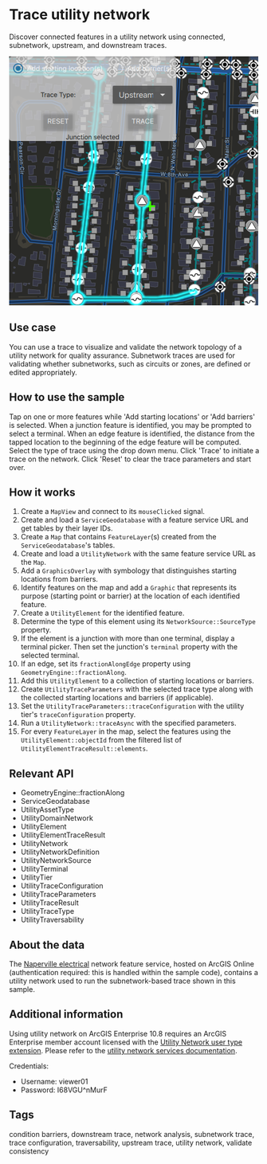 # Trace utility network

Discover connected features in a utility network using connected, subnetwork, upstream, and downstream traces.

![](screenshot.png)

## Use case

You can use a trace to visualize and validate the network topology of a utility network for quality assurance. Subnetwork traces are used for validating whether subnetworks, such as circuits or zones, are defined or edited appropriately.

## How to use the sample

Tap on one or more features while 'Add starting locations' or 'Add barriers' is selected. When a junction feature is identified, you may be prompted to select a terminal. When an edge feature is identified, the distance from the tapped location to the beginning of the edge feature will be computed. Select the type of trace using the drop down menu. Click 'Trace' to initiate a trace on the network. Click 'Reset' to clear the trace parameters and start over.

## How it works

1. Create a `MapView` and connect to its `mouseClicked` signal.
2. Create and load a `ServiceGeodatabase` with a feature service URL and get tables by their layer IDs.
3. Create a `Map` that contains `FeatureLayer`(s) created from the `ServiceGeodatabase`'s tables.
4. Create and load a `UtilityNetwork` with the same feature service URL as the `Map`.
5. Add a `GraphicsOverlay` with symbology that distinguishes starting locations from barriers.
6. Identify features on the map and add a `Graphic` that represents its purpose (starting point or barrier) at the location of each identified feature.
7.  Create a `UtilityElement` for the identified feature.
8.  Determine the type of this element using its `NetworkSource::SourceType` property.
9.  If the element is a junction with more than one terminal, display a terminal picker. Then set the junction's `terminal` property with the selected terminal.
10.  If an edge, set its `fractionAlongEdge` property using `GeometryEngine::fractionAlong`.
11. Add this `UtilityElement` to a collection of starting locations or barriers.
12. Create `UtilityTraceParameters` with the selected trace type along with the collected starting locations and barriers (if applicable).
13. Set the `UtilityTraceParameters::traceConfiguration` with the utility tier's `traceConfiguration` property.
14. Run a `UtilityNetwork::traceAsync` with the specified parameters.
15. For every `FeatureLayer` in the map, select the features using the `UtilityElement::objectId` from the filtered list of `UtilityElementTraceResult::elements`.

## Relevant API

* GeometryEngine::fractionAlong
* ServiceGeodatabase
* UtilityAssetType
* UtilityDomainNetwork
* UtilityElement
* UtilityElementTraceResult
* UtilityNetwork
* UtilityNetworkDefinition
* UtilityNetworkSource
* UtilityTerminal
* UtilityTier
* UtilityTraceConfiguration
* UtilityTraceParameters
* UtilityTraceResult
* UtilityTraceType
* UtilityTraversability

## About the data

The [Naperville electrical](https://sampleserver7.arcgisonline.com/server/rest/services/UtilityNetwork/NapervilleElectric/FeatureServer) network feature service, hosted on ArcGIS Online (authentication required: this is handled within the sample code), contains a utility network used to run the subnetwork-based trace shown in this sample.

## Additional information

Using utility network on ArcGIS Enterprise 10.8 requires an ArcGIS Enterprise member account licensed with the [Utility Network user type extension](https://enterprise.arcgis.com/en/portal/latest/administer/windows/license-user-type-extensions.htm#ESRI_SECTION1_41D78AD9691B42E0A8C227C113C0C0BF). Please refer to the [utility network services documentation](https://enterprise.arcgis.com/en/server/latest/publish-services/windows/utility-network-services.htm).

Credentials:
* Username: viewer01
* Password: I68VGU^nMurF

## Tags

condition barriers, downstream trace, network analysis, subnetwork trace, trace configuration, traversability, upstream trace, utility network, validate consistency

